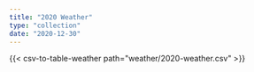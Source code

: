 ```yaml
---
title: "2020 Weather"
type: "collection"
date: "2020-12-30"
---
```


{{< csv-to-table-weather path="weather/2020-weather.csv" >}}
